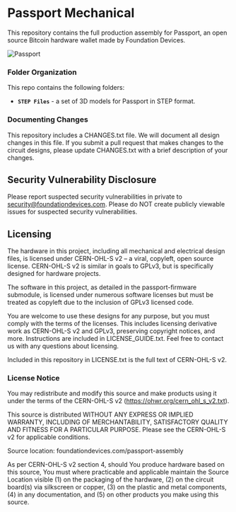 # Passport Mechanical

This repository contains the full production assembly for Passport, an open source Bitcoin hardware wallet made by Foundation Devices.

![Passport](https://user-images.githubusercontent.com/62639971/179804265-acd42077-fb86-46bc-b6da-1763379d1fd9.png)

### Folder Organization
This repo contains the following folders:
- **`STEP Files`** - a set of 3D models for Passport in STEP format.

### Documenting Changes
This repository includes a CHANGES.txt file. We will document all design changes in this file. If you submit a pull request that makes changes to the circuit designs, please update CHANGES.txt with a brief description of your changes.

## Security Vulnerability Disclosure
Please report suspected security vulnerabilities in private to security@foundationdevices.com. Please do NOT create publicly viewable issues for suspected security vulnerabilities.

## Licensing
The hardware in this project, including all mechanical and electrical design files, is licensed under CERN-OHL-S v2 – a viral, copyleft, open source license. CERN-OHL-S v2 is similar in goals to GPLv3, but is specifically designed for hardware projects.

The software in this project, as detailed in the passport-firmware submodule, is licensed under numerous software licenses but must be treated as copyleft due to the inclusion of GPLv3 licensed code.

You are welcome to use these designs for any purpose, but you must comply with the terms of the licenses. This includes licensing derivative work as CERN-OHL-S v2 and GPLv3, preserving copyright notices, and more. Instructions are included in LICENSE_GUIDE.txt. Feel free to contact us with any questions about licensing.

Included in this repository in LICENSE.txt is the full text of CERN-OHL-S v2.

### License Notice
You may redistribute and modify this source and make products using it
under the terms of the CERN-OHL-S v2 (https://ohwr.org/cern_ohl_s_v2.txt).

This source is distributed WITHOUT ANY EXPRESS OR IMPLIED WARRANTY,
INCLUDING OF MERCHANTABILITY, SATISFACTORY QUALITY AND FITNESS FOR A
PARTICULAR PURPOSE. Please see the CERN-OHL-S v2 for applicable conditions.

Source location: foundationdevices.com/passport-assembly

As per CERN-OHL-S v2 section 4, should You produce hardware based on this
source, You must where practicable and applicable maintain the Source Location
visible (1) on the packaging of the hardware, (2) on the circuit board(s) via
silkscreen or copper, (3) on the plastic and metal components, (4) in any documentation, 
and (5) on other products you make using this source.
